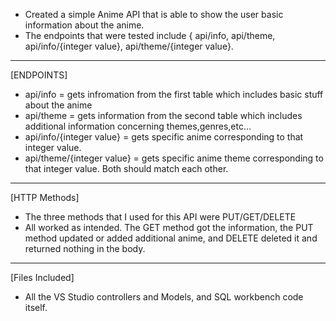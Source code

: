 - Created a simple Anime API that is able to show the user basic information about the anime.
- The endpoints that were tested include { api/info, api/theme, api/info/{integer value}, api/theme/{integer value}.
-------------------------------------------------------------------------------------------------------------------------------------------------------------------------
[ENDPOINTS]
- api/info = gets infromation from the first table which includes basic stuff about the anime
- api/theme = gets information from the second table which includes additional information concerning themes,genres,etc...
- api/info/{integer value} = gets specific anime corresponding to that integer value.
- api/theme/{integer value} = gets specific anime theme corresponding to that integer value. Both should match each other.
-------------------------------------------------------------------------------------------------------------------------------------------------------------------------
[HTTP Methods]
- The three methods that I used for this API were PUT/GET/DELETE
- All worked as intended. The GET method got the information, the PUT method updated or added additional anime, and DELETE deleted it and returned nothing in the body.
-------------------------------------------------------------------------------------------------------------------------------------------------------------------------
[Files Included]
- All the VS Studio controllers and Models, and SQL workbench code itself.

